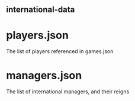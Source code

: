 ## international-data
# players.json
The list of players referenced in games.json 

# managers.json
The list of international managers, and their reigns
